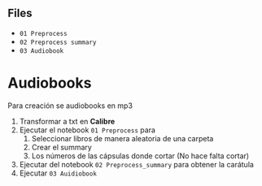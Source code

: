 
## Files
- `01 Preprocess`
- `02 Preprocess summary`
- `03 Audiobook`

# Audiobooks

Para creación se audiobooks en mp3
1. Transformar a txt en **Calibre**
2. Ejecutar el notebook `01 Preprocess` para 
   1. Seleccionar libros de manera aleatoria de una carpeta
   1. Crear el summary
   2. Los números de las cápsulas donde cortar (No hace falta cortar)
4. Ejecutar del notebook `02 Preprocess_summary` para obtener la carátula 
5. Ejecutar `03 Auidiobook`
